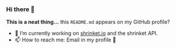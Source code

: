 ### Hi there 👋

**This is a neat thing...** this `README.md` appears on my GitHub profile?

- 🔭 I’m currently working on [shrinket.io](https://shrinket.io) and the shrinket API.
- 📫 How to reach me: Email in my profile 👀
